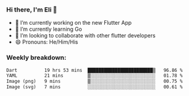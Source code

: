 ### Hi there, I'm Eli 👋
- 🔭 I’m currently working on the new Flutter App
- 🌱 I’m currently learning Go
- 🦄 I’m looking to collaborate with other flutter developers
- 😄 Pronouns: He/Him/His

### Weekly breakdown:
<!--START_SECTION:waka-->

```txt
Dart          19 hrs 53 mins  ████████████████████████▒   96.86 %
YAML          21 mins         ▒░░░░░░░░░░░░░░░░░░░░░░░░   01.78 %
Image (png)   9 mins          ▒░░░░░░░░░░░░░░░░░░░░░░░░   00.75 %
Image (svg)   7 mins          ░░░░░░░░░░░░░░░░░░░░░░░░░   00.61 %
```

<!--END_SECTION:waka-->
